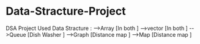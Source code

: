 ﻿# Data-Stracture-Project
DSA Project 
Used Data Stracture :
-->Array [In both ]
-->vector [In both ]
-->Queue [Dish Washer ]
-->Graph [Distance map ]
-->Map [Distance map ]
